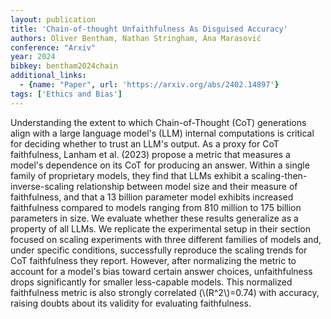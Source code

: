 ```yaml
---
layout: publication
title: 'Chain-of-thought Unfaithfulness As Disguised Accuracy'
authors: Oliver Bentham, Nathan Stringham, Ana Marasović
conference: "Arxiv"
year: 2024
bibkey: bentham2024chain
additional_links:
  - {name: "Paper", url: 'https://arxiv.org/abs/2402.14897'}
tags: ['Ethics and Bias']
---
```

Understanding the extent to which Chain-of-Thought (CoT) generations align
with a large language model's (LLM) internal computations is critical for
deciding whether to trust an LLM's output. As a proxy for CoT faithfulness,
Lanham et al. (2023) propose a metric that measures a model's dependence on its
CoT for producing an answer. Within a single family of proprietary models, they
find that LLMs exhibit a scaling-then-inverse-scaling relationship between
model size and their measure of faithfulness, and that a 13 billion parameter
model exhibits increased faithfulness compared to models ranging from 810
million to 175 billion parameters in size. We evaluate whether these results
generalize as a property of all LLMs. We replicate the experimental setup in
their section focused on scaling experiments with three different families of
models and, under specific conditions, successfully reproduce the scaling
trends for CoT faithfulness they report. However, after normalizing the metric
to account for a model's bias toward certain answer choices, unfaithfulness
drops significantly for smaller less-capable models. This normalized
faithfulness metric is also strongly correlated (\\(R^2\\)=0.74) with accuracy,
raising doubts about its validity for evaluating faithfulness.
